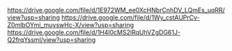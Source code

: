 https://drive.google.com/file/d/1E972WM_ee0XcHNbrCnhDV_LQmEs_uqRR/view?usp=sharing
https://drive.google.com/file/d/1Wy_cstAUPrCv-Z0mlbOYmi_muyswHc-X/view?usp=sharing
https://drive.google.com/file/d/1H4l0cMS2lRqUhVZgDG61J-Q2frqYssml/view?usp=sharing
